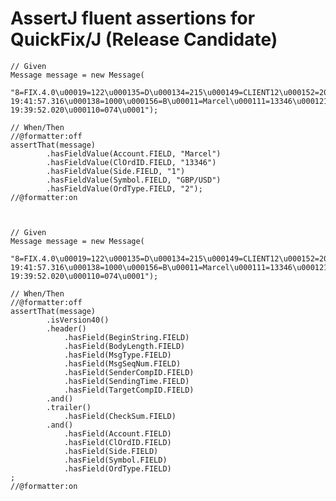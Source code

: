 # AssertJ fluent assertions for QuickFix/J (Release Candidate)

    // Given
    Message message = new Message(
            "8=FIX.4.0\u00019=122\u000135=D\u000134=215\u000149=CLIENT12\u000152=20100225-19:41:57.316\u000138=1000\u000156=B\u00011=Marcel\u000111=13346\u000121=1\u000140=2\u000144=5\u000154=1\u000155=GBP/USD\u000159=0\u000160=20100225-19:39:52.020\u000110=074\u0001");
    
    // When/Then
    //@formatter:off
    assertThat(message)
            .hasFieldValue(Account.FIELD, "Marcel")
            .hasFieldValue(ClOrdID.FIELD, "13346")
            .hasFieldValue(Side.FIELD, "1")
            .hasFieldValue(Symbol.FIELD, "GBP/USD")
            .hasFieldValue(OrdType.FIELD, "2");
    //@formatter:on
    

    
    // Given
    Message message = new Message(
            "8=FIX.4.0\u00019=122\u000135=D\u000134=215\u000149=CLIENT12\u000152=20100225-19:41:57.316\u000138=1000\u000156=B\u00011=Marcel\u000111=13346\u000121=1\u000140=2\u000144=5\u000154=1\u000155=GBP/USD\u000159=0\u000160=20100225-19:39:52.020\u000110=074\u0001");
    
    // When/Then
    //@formatter:off
    assertThat(message)
            .isVersion40()
            .header()
                .hasField(BeginString.FIELD)
                .hasField(BodyLength.FIELD)
                .hasField(MsgType.FIELD)
                .hasField(MsgSeqNum.FIELD)
                .hasField(SenderCompID.FIELD)
                .hasField(SendingTime.FIELD)
                .hasField(TargetCompID.FIELD)
            .and()
            .trailer()
                .hasField(CheckSum.FIELD)
            .and()
                .hasField(Account.FIELD)
                .hasField(ClOrdID.FIELD)
                .hasField(Side.FIELD)
                .hasField(Symbol.FIELD)
                .hasField(OrdType.FIELD)
    ;
    //@formatter:on
